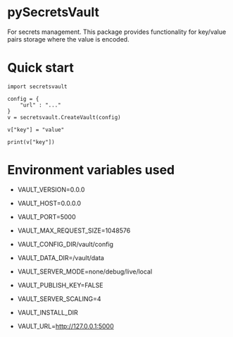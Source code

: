 
# pySecretsVault

For secrets management. This package provides functionality for key/value pairs storage where the value is encoded.

# Quick start

```
import secretsvault

config = {
	"url" : "..."
}
v = secretsvault.CreateVault(config)

v["key"] = "value"

print(v["key"])

```

# Environment variables used

- VAULT_VERSION=0.0.0
- VAULT_HOST=0.0.0.0
- VAULT_PORT=5000
- VAULT_MAX_REQUEST_SIZE=1048576
- VAULT_CONFIG_DIR/vault/config
- VAULT_DATA_DIR=/vault/data
- VAULT_SERVER_MODE=none/debug/live/local
- VAULT_PUBLISH_KEY=FALSE

- VAULT_SERVER_SCALING=4
- VAULT_INSTALL_DIR
- VAULT_URL=http://127.0.0.1:5000